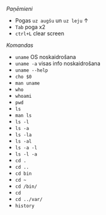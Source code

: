 *Paņēmieni*
- Pogas `uz augšu` un `uz leju` &#8593;
- `Tab` poga x2
- `ctrl+L` clear screen

*Komandas*
- `uname` OS noskaidrošana  
- `uname -a` visas info noskaidrošana 
- `uname --help` 
- `cho $0` 
- `man uname` 
- `who` 
- `whoami` 
- `pwd` 
- `ls` 
- `man ls` 
- `ls -l` 
- `ls -a` 
- `ls -la` 
- `ls -al` 
- `ls -a -l` 
- `ls -l -a` 
- `cd .` 
- `cd ..` 
- `cd bin` 
- `cd ~` 
- `cd /bin/` 
- `cd` 
- `cd ../var/` 
- `history` 
